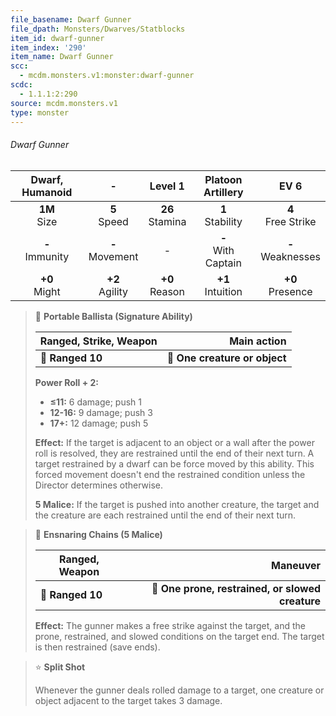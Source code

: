 ```yaml
---
file_basename: Dwarf Gunner
file_dpath: Monsters/Dwarves/Statblocks
item_id: dwarf-gunner
item_index: '290'
item_name: Dwarf Gunner
scc:
  - mcdm.monsters.v1:monster:dwarf-gunner
scdc:
  - 1.1.1:2:290
source: mcdm.monsters.v1
type: monster
---
```


###### Dwarf Gunner

|   Dwarf, Humanoid   |          -          |       Level 1       |    Platoon Artillery    |          EV 6          |
| :-----------------: | :-----------------: | :-----------------: | :---------------------: | :--------------------: |
|  **1M**<br/> Size   |  **5**<br/> Speed   | **26**<br/> Stamina |  **1**<br/> Stability   | **4**<br/> Free Strike |
| **-**<br/> Immunity | **-**<br/> Movement |          -          | **-**<br/> With Captain | **-**<br/> Weaknesses  |
|  **+0**<br/> Might  | **+2**<br/> Agility | **+0**<br/> Reason  |  **+1**<br/> Intuition  |  **+0**<br/> Presence  |

<!-- -->
> 🏹 **Portable Ballista (Signature Ability)**
>
> | **Ranged, Strike, Weapon** |               **Main action** |
> | -------------------------- | ----------------------------: |
> | **📏 Ranged 10**           | **🎯 One creature or object** |
>
> **Power Roll + 2:**
>
> - **≤11:** 6 damage; push 1
> - **12-16:** 9 damage; push 3
> - **17+:** 12 damage; push 5
>
> **Effect:** If the target is adjacent to an object or a wall after the power roll is resolved, they are restrained until the end of their next turn. A target restrained by a dwarf can be force moved by this ability. This forced movement doesn't end the restrained condition unless the Director determines otherwise.
>
> **5 Malice:** If the target is pushed into another creature, the target and the creature are each restrained until the end of their next turn.

<!-- -->
> 🏹 **Ensnaring Chains (5 Malice)**
>
> | **Ranged, Weapon** |                                     **Maneuver** |
> | ------------------ | -----------------------------------------------: |
> | **📏 Ranged 10**   | **🎯 One prone, restrained, or slowed creature** |
>
> **Effect:** The gunner makes a free strike against the target, and the prone, restrained, and slowed conditions on the target end. The target is then restrained (save ends).

<!-- -->
> ⭐️ **Split Shot**
>
> Whenever the gunner deals rolled damage to a target, one creature or object adjacent to the target takes 3 damage.
